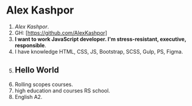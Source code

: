 # Alex Kashpor
1. *Alex Kashpor*.
2. GH: [https://github.com/AlexKashpor]
3. **I want to work JavaScript developer. I'm stress-resistant, executive, responsible**.
4. I have knowledge HTML, CSS, JS, Bootstrap, SCSS, Gulp, PS, Figma.
5. <h2>Hello World</h2>
6. Rolling scopes courses.
7. high education and courses RS school.
8. English A2.
